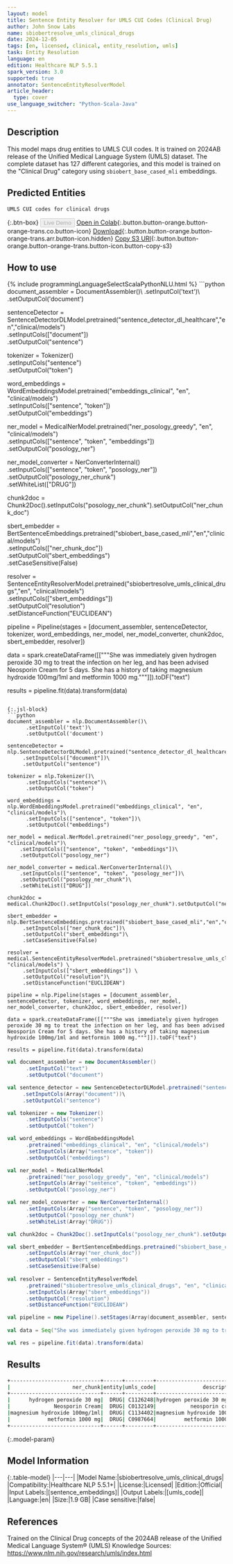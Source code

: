 ```yaml
---
layout: model
title: Sentence Entity Resolver for UMLS CUI Codes (Clinical Drug)
author: John Snow Labs
name: sbiobertresolve_umls_clinical_drugs
date: 2024-12-05
tags: [en, licensed, clinical, entity_resolution, umls]
task: Entity Resolution
language: en
edition: Healthcare NLP 5.5.1
spark_version: 3.0
supported: true
annotator: SentenceEntityResolverModel
article_header:
  type: cover
use_language_switcher: "Python-Scala-Java"
---
```


## Description

This model maps drug entities to UMLS CUI codes. It is trained on 2024AB release of the Unified Medical Language System (UMLS) dataset. The complete dataset has 127 different categories, and this model is trained on the "Clinical Drug" category using `sbiobert_base_cased_mli` embeddings.

## Predicted Entities

`UMLS CUI codes for clinical drugs`

{:.btn-box}
<button class="button button-orange" disabled>Live Demo</button>
[Open in Colab](https://colab.research.google.com/github/JohnSnowLabs/spark-nlp-workshop/blob/master/tutorials/Certification_Trainings/Healthcare/3.Clinical_Entity_Resolvers.ipynb){:.button.button-orange.button-orange-trans.co.button-icon}
[Download](https://s3.amazonaws.com/auxdata.johnsnowlabs.com/clinical/models/sbiobertresolve_umls_clinical_drugs_en_5.5.1_3.0_1733414421700.zip){:.button.button-orange.button-orange-trans.arr.button-icon.hidden}
[Copy S3 URI](s3://auxdata.johnsnowlabs.com/clinical/models/sbiobertresolve_umls_clinical_drugs_en_5.5.1_3.0_1733414421700.zip){:.button.button-orange.button-orange-trans.button-icon.button-copy-s3}

## How to use



<div class="tabs-box" markdown="1">
{% include programmingLanguageSelectScalaPythonNLU.html %}
```python
document_assembler = DocumentAssembler()\
      .setInputCol('text')\
      .setOutputCol('document')

sentenceDetector = SentenceDetectorDLModel.pretrained("sentence_detector_dl_healthcare","en","clinical/models")\
     .setInputCols(["document"])\
     .setOutputCol("sentence")

tokenizer = Tokenizer()\
      .setInputCols("sentence")\
      .setOutputCol("token")

word_embeddings = WordEmbeddingsModel.pretrained("embeddings_clinical", "en", "clinical/models")\
      .setInputCols(["sentence", "token"])\
      .setOutputCol("embeddings")

ner_model = MedicalNerModel.pretrained("ner_posology_greedy", "en", "clinical/models")\
    .setInputCols(["sentence", "token", "embeddings"])\
    .setOutputCol("posology_ner")

ner_model_converter = NerConverterInternal()\
    .setInputCols(["sentence", "token", "posology_ner"])\
    .setOutputCol("posology_ner_chunk")\
    .setWhiteList(["DRUG"])

chunk2doc = Chunk2Doc().setInputCols("posology_ner_chunk").setOutputCol("ner_chunk_doc")

sbert_embedder = BertSentenceEmbeddings.pretrained("sbiobert_base_cased_mli","en","clinical/models")\
     .setInputCols(["ner_chunk_doc"])\
     .setOutputCol("sbert_embeddings")\
     .setCaseSensitive(False)

resolver = SentenceEntityResolverModel.pretrained("sbiobertresolve_umls_clinical_drugs","en", "clinical/models") \
     .setInputCols(["sbert_embeddings"]) \
     .setOutputCol("resolution")\
     .setDistanceFunction("EUCLIDEAN")

pipeline = Pipeline(stages = [document_assembler, sentenceDetector, tokenizer, word_embeddings, ner_model, ner_model_converter, chunk2doc, sbert_embedder, resolver])

data = spark.createDataFrame([["""She was immediately given hydrogen peroxide 30 mg to treat the infection on her leg, and has been advised Neosporin Cream for 5 days. She has a history of taking magnesium hydroxide 100mg/1ml and metformin 1000 mg."""]]).toDF("text")

results = pipeline.fit(data).transform(data)
```

{:.jsl-block}
```python
document_assembler = nlp.DocumentAssembler()\
      .setInputCol('text')\
      .setOutputCol('document')

sentenceDetector = nlp.SentenceDetectorDLModel.pretrained("sentence_detector_dl_healthcare","en","clinical/models")\
     .setInputCols(["document"])\
     .setOutputCol("sentence")

tokenizer = nlp.Tokenizer()\
      .setInputCols("sentence")\
      .setOutputCol("token")

word_embeddings = nlp.WordEmbeddingsModel.pretrained("embeddings_clinical", "en", "clinical/models")\
      .setInputCols(["sentence", "token"])\
      .setOutputCol("embeddings")

ner_model = medical.NerModel.pretrained("ner_posology_greedy", "en", "clinical/models")\
    .setInputCols(["sentence", "token", "embeddings"])\
    .setOutputCol("posology_ner")

ner_model_converter = medical.NerConverterInternal()\
    .setInputCols(["sentence", "token", "posology_ner"])\
    .setOutputCol("posology_ner_chunk")\
    .setWhiteList(["DRUG"])

chunk2doc = medical.Chunk2Doc().setInputCols("posology_ner_chunk").setOutputCol("ner_chunk_doc")

sbert_embedder = nlp.BertSentenceEmbeddings.pretrained("sbiobert_base_cased_mli","en","clinical/models")\
     .setInputCols(["ner_chunk_doc"])\
     .setOutputCol("sbert_embeddings")\
     .setCaseSensitive(False)

resolver = medical.SentenceEntityResolverModel.pretrained("sbiobertresolve_umls_clinical_drugs","en", "clinical/models") \
     .setInputCols(["sbert_embeddings"]) \
     .setOutputCol("resolution")\
     .setDistanceFunction("EUCLIDEAN")

pipeline = nlp.Pipeline(stages = [document_assembler, sentenceDetector, tokenizer, word_embeddings, ner_model, ner_model_converter, chunk2doc, sbert_embedder, resolver])

data = spark.createDataFrame([["""She was immediately given hydrogen peroxide 30 mg to treat the infection on her leg, and has been advised Neosporin Cream for 5 days. She has a history of taking magnesium hydroxide 100mg/1ml and metformin 1000 mg."""]]).toDF("text")

results = pipeline.fit(data).transform(data)
```
```scala
val document_assembler = new DocumentAssembler()
      .setInputCol("text")
      .setOutputCol("document")

val sentence_detector = new SentenceDetectorDLModel.pretrained("sentence_detector_dl_healthcare","en","clinical/models")\
     .setInputCols(Array("document"))\
     .setOutputCol("sentence")

val tokenizer = new Tokenizer()
      .setInputCols("sentence")
      .setOutputCol("token")

val word_embeddings = WordEmbeddingsModel
      .pretrained("embeddings_clinical", "en", "clinical/models")
      .setInputCols(Array("sentence", "token"))
      .setOutputCol("embeddings")

val ner_model = MedicalNerModel
      .pretrained("ner_posology_greedy", "en", "clinical/models")
      .setInputCols(Array("sentence", "token", "embeddings"))
      .setOutputCol("posology_ner")

val ner_model_converter = new NerConverterInternal()
      .setInputCols(Array("sentence", "token", "posology_ner"))
      .setOutputCol("posology_ner_chunk")
      .setWhiteList(Array("DRUG"))

val chunk2doc = Chunk2Doc().setInputCols("posology_ner_chunk").setOutputCol("ner_chunk_doc")

val sbert_embedder = BertSentenceEmbeddings.pretrained("sbiobert_base_cased_mli", "en","clinical/models")
      .setInputCols(Array("ner_chunk_doc"))
      .setOutputCol("sbert_embeddings")
      .setCaseSensitive(False)
    
val resolver = SentenceEntityResolverModel
      .pretrained("sbiobertresolve_umls_clinical_drugs", "en", "clinical/models") 
      .setInputCols(Array("sbert_embeddings")) 
      .setOutputCol("resolution")
      .setDistanceFunction("EUCLIDEAN")

val pipeline = new Pipeline().setStages(Array(document_assembler, sentence_detector, tokenizer, word_embeddings, ner_model, ner_model_converter, chunk2doc, sbert_embedder, resolver))
    
val data = Seq("She was immediately given hydrogen peroxide 30 mg to treat the infection on her leg, and has been advised Neosporin Cream for 5 days. She has a history of taking magnesium hydroxide 100mg/1ml and metformin 1000 mg.").toDF("text") 

val res = pipeline.fit(data).transform(data)
```
</div>

## Results

```bash
+-----------------------------+------+---------+--------------------------+------------------------------------------------------------+------------------------------------------------------------+
|                    ner_chunk|entity|umls_code|               description|                                               all_k_results|                                           all_k_resolutions|
+-----------------------------+------+---------+--------------------------+------------------------------------------------------------+------------------------------------------------------------+
|      hydrogen peroxide 30 mg|  DRUG| C1126248|hydrogen peroxide 30 mg/ml|C1126248:::C0304655:::C1605252:::C0304656:::C1154260:::C2...|hydrogen peroxide 30 mg/ml:::hydrogen peroxide solution 3...|
|              Neosporin Cream|  DRUG| C0132149|           neosporin cream|C0132149:::C4722788:::C0704071:::C0698988:::C1252084:::C3...|neosporin cream:::neomycin sulfate cream:::neosporin topi...|
|magnesium hydroxide 100mg/1ml|  DRUG| C1134402|magnesium hydroxide 100 mg|C1134402:::C1126785:::C4317023:::C4051486:::C4047137:::C1...|magnesium hydroxide 100 mg:::magnesium hydroxide 100 mg/m...|
|            metformin 1000 mg|  DRUG| C0987664|         metformin 1000 mg|C0987664:::C2719784:::C0978482:::C2719786:::C4282269:::C2...|metformin 1000 mg:::metformin hydrochloride 1000 mg:::met...|
+-----------------------------+------+---------+--------------------------+------------------------------------------------------------+------------------------------------------------------------+

```

{:.model-param}
## Model Information

{:.table-model}
|---|---|
|Model Name:|sbiobertresolve_umls_clinical_drugs|
|Compatibility:|Healthcare NLP 5.5.1+|
|License:|Licensed|
|Edition:|Official|
|Input Labels:|[sentence_embeddings]|
|Output Labels:|[umls_code]|
|Language:|en|
|Size:|1.9 GB|
|Case sensitive:|false|

## References

Trained on the Clinical Drug concepts of the 2024AB release of the Unified Medical Language System® (UMLS) Knowledge Sources: https://www.nlm.nih.gov/research/umls/index.html
